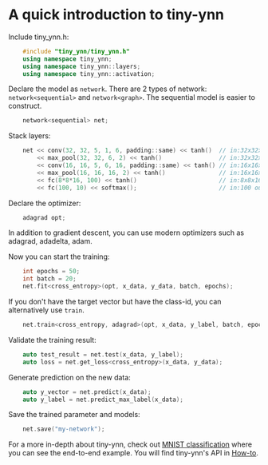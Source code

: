 # A quick introduction to tiny-ynn
Include tiny_ynn.h:

```cpp
    #include "tiny_ynn/tiny_ynn.h"
    using namespace tiny_ynn;
    using namespace tiny_ynn::layers;
    using namespace tiny_ynn::activation;
```

Declare the model as ```network```. There are 2 types of network: ```network<sequential>``` and ```network<graph>```. The sequential model is easier to construct.

```cpp
    network<sequential> net;
```

Stack layers:

```cpp
    net << conv(32, 32, 5, 1, 6, padding::same) << tanh()  // in:32x32x1, 5x5conv, 6fmaps
        << max_pool(32, 32, 6, 2) << tanh()                // in:32x32x6, 2x2pooling
        << conv(16, 16, 5, 6, 16, padding::same) << tanh() // in:16x16x6, 5x5conv, 16fmaps
        << max_pool(16, 16, 16, 2) << tanh()               // in:16x16x16, 2x2pooling
        << fc(8*8*16, 100) << tanh()                       // in:8x8x16, out:100
        << fc(100, 10) << softmax();                       // in:100 out:10
```

Declare the optimizer:

```cpp
    adagrad opt;
```

In addition to gradient descent, you can use modern optimizers such as adagrad, adadelta, adam.

Now you can start the training:

```cpp
    int epochs = 50;
    int batch = 20;
    net.fit<cross_entropy>(opt, x_data, y_data, batch, epochs);
```

If you don't have the target vector but have the class-id, you can alternatively use ```train```.

```cpp
    net.train<cross_entropy, adagrad>(opt, x_data, y_label, batch, epochs);
```

Validate the training result:

```cpp
    auto test_result = net.test(x_data, y_label);
    auto loss = net.get_loss<cross_entropy>(x_data, y_data);
```

Generate prediction on the new data:

```cpp
    auto y_vector = net.predict(x_data);
    auto y_label = net.predict_max_label(x_data);
```

Save the trained parameter and models:

```cpp
    net.save("my-network");
```

For a more in-depth about tiny-ynn, check out [MNIST classification](https://github.com/tiny-ynn/tiny-ynn/tree/master/examples/mnist) where you can see the end-to-end example.
You will find tiny-ynn's API in [How-to](../how_tos/How-Tos.md).
